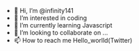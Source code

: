 - 👋 Hi, I’m @infinity141
- 👀 I’m interested in coding
- 🌱 I’m currently learning Javascript
- 💞️ I’m looking to collaborate on ...
- 📫 How to reach me Hello_worlld(Twitter)

<!---
infinity141/infinity141 is a ✨ special ✨ repository because its `README.md` (this file) appears on your GitHub profile.
You can click the Preview link to take a look at your changes.
--->
